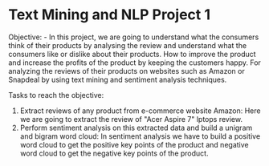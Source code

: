 # Text Mining and NLP Project 1
Objective: -
In this project, we are going to understand what the consumers think of their products by analysing the review and understand what the consumers like or dislike about their products. How to improve the product and increase the profits of the product by keeping the customers happy. For analyzing the reviews of their products on websites such as Amazon or Snapdeal by using text mining and sentiment analysis techniques. 

Tasks to reach the objective:
1.	Extract reviews of any product from e-commerce website Amazon:
    Here we are going to extract the review of "Acer Aspire 7" lptops review.
2.	Perform sentiment analysis on this extracted data and build a unigram and bigram word cloud:
    In sentiment analysis we have to build a positive word cloud to get the positive key points of the product and negative word cloud to get the negative key points of the product.
